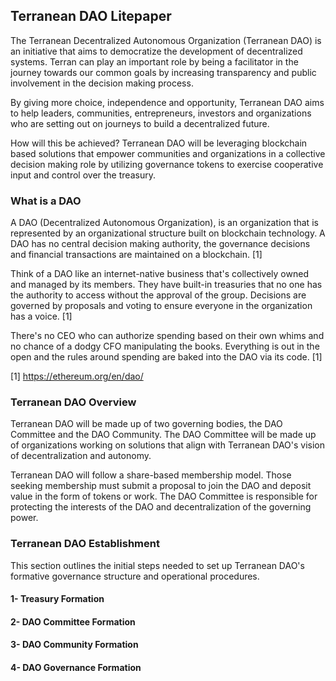 Terranean DAO Litepaper
-----------------------

The Terranean Decentralized Autonomous Organization (Terranean DAO) is an initiative that aims to democratize the development of decentralized systems. Terran can play an important role by being a facilitator in the journey towards our common goals by increasing transparency and public involvement in the decision making process.

By giving more choice, independence and opportunity, Terranean DAO aims to help leaders, communities, entrepreneurs, investors and organizations who are setting out on journeys to build a decentralized future.

How will this be achieved? Terranean DAO will be leveraging blockchain based solutions that empower communities and organizations in a collective decision making role by utilizing governance tokens to exercise cooperative input and control over the treasury. 

### What is a DAO

A DAO (Decentralized Autonomous Organization), is an organization that is represented by an organizational structure built on blockchain technology. A DAO has no central decision making authority, the governance decisions and financial transactions are maintained on a blockchain. [1]

Think of a DAO like an internet-native business that's collectively owned and managed by its members. They have built-in treasuries that no one has the authority to access without the approval of the group. Decisions are governed by proposals and voting to ensure everyone in the organization has a voice. [1]

There's no CEO who can authorize spending based on their own whims and no chance of a dodgy CFO manipulating the books. Everything is out in the open and the rules around spending are baked into the DAO via its code. [1]

[1] <https://ethereum.org/en/dao/>

### Terranean DAO Overview

Terranean DAO will be made up of two governing bodies, the DAO Committee and the DAO Community. The DAO Committee will be made up of organizations working on solutions that align with Terranean DAO's vision of decentralization and autonomy.

Terranean DAO will follow a share-based membership model. Those seeking membership must submit a proposal to join the DAO and deposit value in the form of tokens or work. The DAO Committee is responsible for protecting the interests of the DAO and decentralization of the governing power.

### Terranean DAO Establishment

This section outlines the initial steps needed to set up Terranean DAO's formative governance structure and operational procedures.

#### 1- Treasury Formation

#### 2- DAO Committee Formation

#### 3- DAO Community Formation

#### 4- DAO Governance Formation